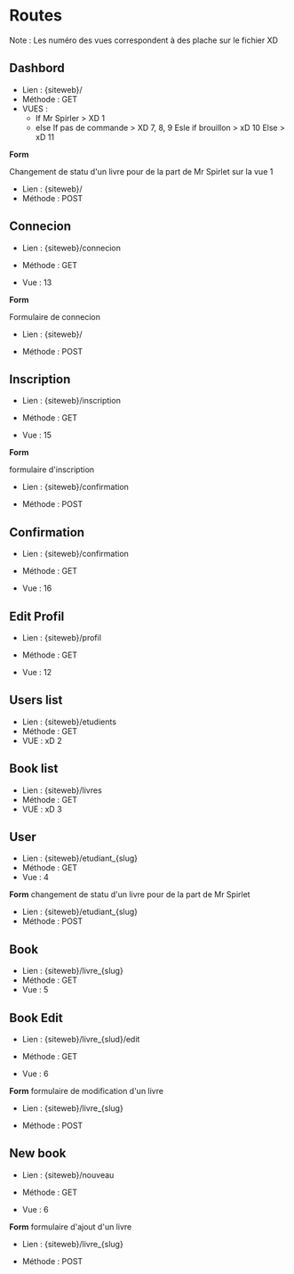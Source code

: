 # Routes 
Note : Les numéro des vues correspondent à des plache sur le fichier XD 

## Dashbord 
- Lien : {siteweb}/ 
- Méthode : GET
- VUES : 
  - If Mr Spirler > XD 1 
  - else 
      If pas de commande > XD 7, 8, 9
      Esle if brouillon > xD 10
      Else > xD 11



__Form__

Changement de statu d'un livre pour de la part de Mr Spirlet sur la vue 1

* Lien : {siteweb}/
* Méthode : POST





## Connecion
* Lien : {siteweb}/connecion

* Méthode : GET

* Vue : 13



__Form__

Formulaire de connecion

* Lien : {siteweb}/

* Méthode : POST





## Inscription 
* Lien : {siteweb}/inscription

* Méthode : GET

* Vue : 15



__Form__

formulaire d'inscription

* Lien : {siteweb}/confirmation

* Méthode : POST





## Confirmation  
* Lien : {siteweb}/confirmation

* Méthode : GET

* Vue : 16




## Edit Profil 
* Lien : {siteweb}/profil

* Méthode : GET

* Vue : 12




## Users list
* Lien : {siteweb}/etudients
* Méthode : GET
* VUE : xD 2




## Book list
* Lien : {siteweb}/livres
* Méthode : GET
* VUE : xD 3




## User 
* Lien : {siteweb}/etudiant_{slug}
* Méthode : GET
* Vue : 4



__Form__
changement de statu d'un livre pour de la part de Mr Spirlet

* Lien : {siteweb}/etudiant_{slug}
* Méthode : POST





## Book 
* Lien : {siteweb}/livre_{slug}
* Méthode : GET
* Vue : 5





## Book Edit
* Lien : {siteweb}/livre_{slud}/edit

* Méthode : GET

* Vue : 6




__Form__
formulaire de modification d'un livre

* Lien : {siteweb}/livre_{slug}

* Méthode : POST 




## New book
* Lien : {siteweb}/nouveau

* Méthode : GET
* Vue : 6




__Form__
formulaire d'ajout d'un livre

* Lien : {siteweb}/livre_{slug}

* Méthode : POST



